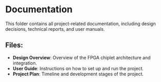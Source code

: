 # Documentation

This folder contains all project-related documentation, including design decisions, technical reports, and user manuals.

## Files:
- **Design Overview**: Overview of the FPGA chiplet architecture and integration.
- **User Guide**: Instructions on how to set up and run the project.
- **Project Plan**: Timeline and development stages of the project.
